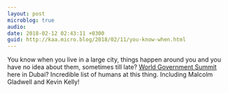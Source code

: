 ```yaml
---
layout: post
microblog: true
audio: 
date: 2018-02-12 02:43:11 +0300
guid: http://kaa.micro.blog/2018/02/11/you-know-when.html
---
```

You know when you live in a large city, things happen around you and you have no idea about them, sometimes till late? [World Government Summit](https://www.worldgovernmentsummit.org) here in Dubai? Incredible list of humans at this thing. Including Malcolm Gladwell and Kevin Kelly!
